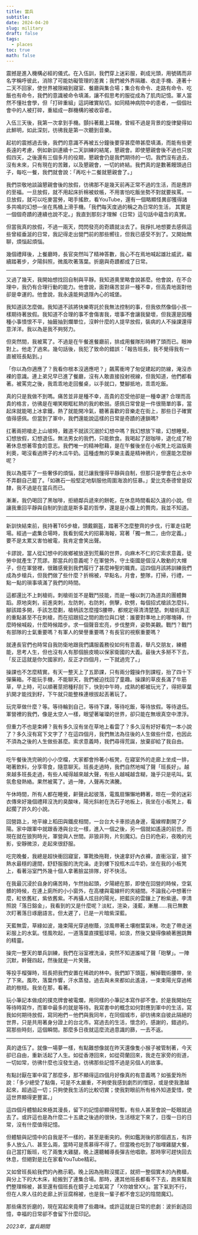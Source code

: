 ```yaml
---
title: 當兵
subtitle: 
date: 2024-04-20
slug: military
draft: false
tags:
  - places
toc: true
math: false
---
```

震撼是進入機構必經的儀式。在入伍訓，我們穿上迷彩服，剃成光頭，用號碼而非名字稱呼彼此，消除了可能妨礙管理的差異；我們被外界隔離、收走手機、連著十二天不回家，使世界被限縮到寢室、餐廳與集合場；集合有命令、走路有命令、吃飯也有命令，我們的意識被命令填滿，讓不假思考的服從成為了肌肉記憶。<!--more-->軍人當然不懂社會學，但「打碎重組」這詞確實貼切。如同精神病院中的患者，一個個社會中的人被打碎，重組成一群機構的被收容者。

入伍三天後，我第一次拿到手機。顫抖著戴上耳機，曾經不過是背景的旋律變得如此鮮明，如此深刻，彷彿我是第一次聽到音樂。

起初的震撼過去後，我們的意識不再被五分鐘後要穿甚麼帶甚麼填滿，而能有些更長遠的考慮，例如新訓連續十二天訓練的結尾，懇親會。即使懇親會後不過也只放假四天，之後還有三個多月的役期，懇親會仍是我們期待的一切。我們沒有過去，沒有未來，只有現在的苦難，以及懇親會，一切的終結。我們真的是數著饅頭過日子，每吃一餐，我們就會說：「再吃十二餐就懇親會了。」

我們崇敬地談論懇親會後的放假，彷彿那不是幾天前再正常不過的生活，而是應許的至福。一旦放假，就不用起床折棉被蚊帳，不用害怕吃飯坐勢不對就要挨罵。一旦放假，就可以吃麥當勞，喝手搖飲，看YouTube，還有一個略顯怪異卻獲得諸多共鳴的幻想—坐在馬桶上滑手機。「我們每天度過的稱之為日常的生活， 其實是一個個奇蹟的連續也說不定。」我直到那刻才理解《日常》這句話中蘊含的真實。

但當我真的放假，不過一兩天，閃閃發亮的奇蹟就淡去了。我掙扎地想要去感佩這些曾經垂涎的日常，我記得走出營門前的那些嚮往，但我已感受不到了。又開始無聊，煩惱起煩惱。

幾個禮拜後，上餐廳時，長官突然叫了精神答數，我心不在焉地喊起雄壯威武，繼續踏著步，夕陽斜照，微風吹著落葉。折磨與奇蹟都成了日常。 

---

又過了幾天，我開始想找回自制與平靜。我知道奧里略會說甚麼。他會說，在不合理中，我仍有合理行動的能力。他會說，面對痛苦並非一種不幸，但高貴地面對他卻是幸運的。他會說，我永遠能夠退隱內心的城堡。

我知道該怎麼做。我知道不該將快樂寄託於我無法控制的事，但我依然像個小孩一樣期待著放假。我知道不合理的事不會傷害我，壞事不會讓我變壞，但我還是因種種小事憤恨不平，抽籤抽到爛單位，沒幹什麼的人提早放假，裝病的人不操課還得意洋洋。我以為是我不夠努力。

但突然間，我被罵了。不過是在午餐進餐廳前，排成用餐隊形時轉了頭而已。眼神對上。他走了過來。幾句話後，我犯了致命的錯誤：「報告班長，我不覺得我有一直被班長點到。」

「你以為你適應了？我看你根本沒適應吧？」飆罵衝垮了匆促建起的防線，淹沒赤裸的意識。連上弟兄早已進了餐廳，沒有人敢直接投射視線，但我知道，他們都看著。被罵完之後，我乖乖地走回餐桌，以手就口，雙腳抵地，乖乖吃飯。

真的只是我做不到嗎。痛苦並非是種不幸，高貴的忍受他卻是一種幸運? 合理而高貴的格言，彷彿是在嘲笑眼眶紅熱的我的軟弱。感佩日常曾是一件很簡單的事，當起床就能喝上冰拿鐵，熱了就能開冷氣，聽著喜歡的音樂走在街上，那些日子確實值得感佩。但當到了軍中，我們還能說這樣的日常是奇蹟的連鎖嗎?

扛著兩把槍走上山坡時，難道不就該沉溺於幻想中嗎？我幻想放下槍，幻想睡覺，幻想放假，幻想退伍。無法男女的我們，只能飲食。我喝起了甜咖啡，退化成了盼著休息想著零食的意志。我們唯一的精神慰藉，是在午餐後坐在小板凳上吃盜版奧利奧，喝沒看過牌子的木瓜牛奶。這種虛無的享樂主義是精神鴉片，但還能怎麼辦呢？

我以為擺平了一些奢侈的煩惱，就已讓我懂得平靜與自制，但那只是學會在止水中不弄翻自己罷了。「如礁石一般堅定地馴服他周圍海浪的狂暴。」愛比克泰德曾是奴隸，我不過是在當兵而已。

漸漸，我仍喝回了黑咖啡，拒絕鄰兵遞來的餅乾，在休息時間看起久違的小說。但讓我重回平靜與自制的到底是斯多葛的哲學，還是是小腹上的贅肉，我並不知道。

---

新訓快結束前，我持著T65步槍，頭戴鋼盔，踏著不怎麼整齊的步伐，行軍走往靶場。經過一處集合場時，我看到偌大的招募海報，寫著「獨一無二，由你定義。」要不是太累又害怕被電，我肯定會笑出聲。

卡謬說，當人從幻想中的故鄉被放逐到荒蕪的世界，向麻木不仁的它索求意義，徒勞中就產生了荒謬。那當兵的意義呢？在軍營外，守土衛國是個沒人敢動的大帽子，但在軍營裡，很難感覺到我們履行了甚麼神聖的職責。這四個月該將訓練我們成為步槍兵，但我們做了些什麼？折棉被，早點名，月會，整隊，打掃，行禮，一點一點的瑣事填滿了我們的時間。

這都還比不上刺槍術。刺槍術並不是戰鬥技能，而是一種以刺刀為道具的團體舞蹈。原地突刺，前進突刺，左防刺，右防刺，側擊，砍劈，每個招式槍該怎麼抖，腳該踏多開，手該怎麼劃，槍柄該怎麼撞S腰帶，都規定得清清楚楚。刺槍術真正的重點甚至不在刺槍，而在招跟招之間的跑位與口號：誰要對準地上的哪塊磚，什麼時候喊殺，什麼時候踏步。求一個聲音宏亮，步伐整齊，姿勢美觀。戰鬥？戰鬥有部隊的士氣重要嗎？有軍人的榮譽重要嗎？有長官的視察重要嗎？

就連長官們也時常自我防衛地跟我們講服義務役如何有意義，舉凡交朋友，練體能，思考人生，但也沒有人有那個臉皮曉以保家衛國的大義。最後大多掰不下去，「反正這就是你欠國家的，反正才四個月，一下就過完了。」

操課也不怎麼精實。有天一整天上了五節課，只有兩分鐘操作到課程，抬了四十下彈藥箱。不能玩手機，不能聊天，我們被迫找回了童趣。操課的草皮長滿了牛筋草，早上時，可以順著莖把種籽刮下，快到中午時，成熟的都被玩光了，得把草葉扒開才能找到籽，下午就只能整株連根拔起丟著玩了。

玩完草做什麼？等。等待輪到自己，等待下課，等待吃飯，等待放假。等待退伍。軍營裡的我們，像是太空人一樣，眼望著璀璨的世界，卻只能在無垠真空中漂浮。

但重力不也是束縛？我有多久沒有坐在草地上看雲了？多久沒有好好看完一本小說了？多久沒有寫下文字了？在這四個月，我們無法為往後的人生做些什麼，也因此不須為之後的人生做些甚麼。索求意義時，我們尋得荒誕，放棄卻給了我自由。

---

吃午餐後洗完碗的小小空檔，大家都會拎著小板凳，在寢室外的走廊上坐成一排，喝著飲料，分享零食，隨意聊天。班長走過時，我們自然地喊了聲「班長好」。越來越多班長走過，有些人喊得越來越大聲，有些人越喊越含糊，幾乎只是吼叫。氣氛愈發熱絡。果然被罵了。過一陣，人聲再次沸騰。

午休時間，所有人都在睡覺，鼾聲此起彼落，電風扇懶懶地轉著，晾在一旁的迷彩衣傳來好幾個禮拜沒洗的臭酸味，陽光斜射在洗石子地板上，我坐在小板凳上，看起擱了許久的小說。

回營路上，地平線上稻田與鐵皮相間，一台台大卡車掠過身邊，電線桿劃開了夕陽。家中跟軍中就跟香港與台北一樣，進入一個之後，另一個就如遙遠的前世。而現在就在狼狗時光，軍營與人世間。非狼非狗，片刻魔幻。白日的色彩，夜晚的光影，安靜微涼，走起來很舒服。

吃完晚餐，我總是超快衝回寢室，軍靴換拖鞋，快速拿好內衣褲，直衝浴室，搶下熱水最穩的邊間，舒舒服服的洗完澡。走到樓下投瓶木瓜牛奶，坐在我的小板凳上，看著浴室門外幾十個人拿著臉盆排隊，好不快活。

在我最沉浸於自身的痛苦時，乍然抬起頭，夕陽總在那，即使在回營的時候，空氣髒的時候，在連上廁所的小小窗外，在高樓與電線杆的夾縫間。不論我心中想著什麼，紅依舊紅，紫依舊紫。不再攝人炫目的陽光，把藍灰的雲鑲上了粉紫邊。李清照說「落日鎔金」，我看到的又是什麼呢？淡紅，渲染，淺藍，漸層……我已無數次盯著落日琢磨語言。但太遲了，已是一片暗紫深藍。

天藍無雲，草綠如波，幾束陽光穿過樹蔭，涼風帶著土壤樹葉氣味，吹走了帶走迷彩服上的水氣。怪風吹起，一道落葉直撲籃球場，如浪，然後又變得像繞著圈跳舞的精靈。

操完一整天的單兵訓練，我們在浴室裡洗澡，突然不知道誰喊了聲「砲擊」。一陣沉默，幹聲四起，然後就是一片笑聲。

等投手榴彈時，班長把我們安置在稀疏的林中。我們卸下頭盔，解掉戰術腰帶，坐了下來。風吹，落葉作響，汗水蒸發。過去與未來都如此遙遠，一束束陽光穿過稀疏的樹枝。我坐在那，看著。

玩小筆記本做成的撲克牌會被電爛，用同樣的小筆記本寫作卻不會。於是我開始在等待時寫作，而軍中最多的就是等待。我寫書中的概念如何對應到軍中的生活，寫我如何期待放假，寫同袍們－他們與我同年，在同個城市，卻彷彿來自彼此隔絕的世界，只是共用著身分證上的台北市。寫過去的生活，懷念的，感謝的，錯過的。寫那些時刻，這個瞬間。那麼多日夜就這麼流過意識的篩，一去不返。

---

真的退伍了。就像一場夢一樣，有點難想像就在昨天還像隻小猴子被管制著，今天卻已自由，重新活起了人生。如從香港回來，如從荷蘭回來，我走在家旁的街道，一切如常，彷彿什麼也沒發生過，彷彿那些記憶不過是另個人的故事。

有點討厭在軍中寫了那麼多，那不顯得這四個月好像真的有意義嗎？如張愛玲所說：「多少總受了點傷，可是不太嚴重，不夠使我感到劇烈的憎惡，或是使我激越起來，超過這一切；只夠使我生活的比較切實；使我對眼前所有格外知道愛惜，使這世界顯得更豐富。」

這四個月體驗起來極其漫長，留下的記憶卻顯得短暫。有些人甚至會說一眨眼就過去了。或許這也是為什麼二十五歲之後過的很快，生活穩定下來了，日復一日的日常，沒有什麼值得記憶。

但體驗與記憶中的自我是不一樣的，甚至是衝突的。例如鑑測後的那個週五，有許多人放么八、甚至么兩，當時可是羨慕得不得了。但當晚也吃到了咖哩雞腿大餐，自己當打飯班，吃了兩隻大雞腿，晚上還聽輔導長彈吉他唱歌。那時寧可趕快回去休息，但絕對是比在家看YouTube精彩。

又如曾班長給我們的內務示範。晚上因為拖鞋沒擺正，就把一整個實木的內務櫃，與分上下的大木床，給搬到了連集合場。那時，連其他班長都看不下去，跑來幫我們整理棉被，甚至還有個班長在鏡子上哈氣寫了「X你娘曾XX」。當下氣到不行，但在人來人往的走廊上折豆腐棉被，也是我一輩子都不會忘記的陰間魔幻。

那些痛苦折磨的，現在寫起來竟帶了些趣味。或許這就是日常的悲劇：波折創造回憶，幸福的日常卻不會留下什麼印記。



*2023年，當兵期間*